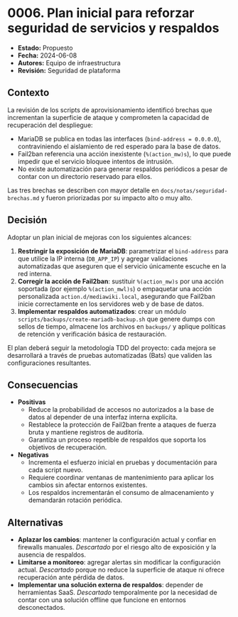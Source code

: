 # 0006. Plan inicial para reforzar seguridad de servicios y respaldos

- **Estado:** Propuesto
- **Fecha:** 2024-06-08
- **Autores:** Equipo de infraestructura
- **Revisión:** Seguridad de plataforma

## Contexto

La revisión de los scripts de aprovisionamiento identificó brechas que incrementan la superficie de ataque y comprometen la capacidad de recuperación del despliegue:

- MariaDB se publica en todas las interfaces (`bind-address = 0.0.0.0`), contraviniendo el aislamiento de red esperado para la base de datos.
- Fail2ban referencia una acción inexistente (`%(action_mw)s`), lo que puede impedir que el servicio bloquee intentos de intrusión.
- No existe automatización para generar respaldos periódicos a pesar de contar con un directorio reservado para ellos.

Las tres brechas se describen con mayor detalle en `docs/notas/seguridad-brechas.md` y fueron priorizadas por su impacto alto o muy alto.

## Decisión

Adoptar un plan inicial de mejoras con los siguientes alcances:

1. **Restringir la exposición de MariaDB**: parametrizar el `bind-address` para que utilice la IP interna (`DB_APP_IP`) y agregar validaciones automatizadas que aseguren que el servicio únicamente escuche en la red interna.
2. **Corregir la acción de Fail2ban**: sustituir `%(action_mw)s` por una acción soportada (por ejemplo `%(action_mwl)s`) o empaquetar una acción personalizada `action.d/mediawiki.local`, asegurando que Fail2ban inicie correctamente en los servidores web y de base de datos.
3. **Implementar respaldos automatizados**: crear un módulo `scripts/backups/create-mariadb-backup.sh` que genere dumps con sellos de tiempo, almacene los archivos en `backups/` y aplique políticas de retención y verificación básica de restauración.

El plan deberá seguir la metodología TDD del proyecto: cada mejora se desarrollará a través de pruebas automatizadas (Bats) que validen las configuraciones resultantes.

## Consecuencias

- **Positivas**
  - Reduce la probabilidad de accesos no autorizados a la base de datos al depender de una interfaz interna explícita.
  - Restablece la protección de Fail2ban frente a ataques de fuerza bruta y mantiene registros de auditoría.
  - Garantiza un proceso repetible de respaldos que soporta los objetivos de recuperación.
- **Negativas**
  - Incrementa el esfuerzo inicial en pruebas y documentación para cada script nuevo.
  - Requiere coordinar ventanas de mantenimiento para aplicar los cambios sin afectar entornos existentes.
  - Los respaldos incrementarán el consumo de almacenamiento y demandarán rotación periódica.

## Alternativas

- **Aplazar los cambios**: mantener la configuración actual y confiar en firewalls manuales. *Descartado* por el riesgo alto de exposición y la ausencia de respaldos.
- **Limitarse a monitoreo**: agregar alertas sin modificar la configuración actual. *Descartado* porque no reduce la superficie de ataque ni ofrece recuperación ante pérdida de datos.
- **Implementar una solución externa de respaldos**: depender de herramientas SaaS. *Descartado* temporalmente por la necesidad de contar con una solución offline que funcione en entornos desconectados.
